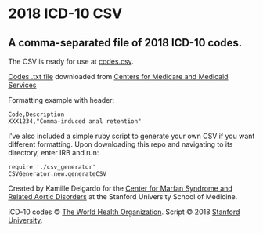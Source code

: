 # 2018 ICD-10 CSV
## A comma-separated file of 2018 ICD-10 codes.

The CSV is ready for use at [codes.csv](./codes.csv).

[Codes .txt file]('./codes.txt') downloaded from [Centers for Medicare and Medicaid Services](https://www.cms.gov/Medicare/Coding/ICD10/2018-ICD-10-CM-and-GEMs.html)

Formatting example with header:
```
Code,Description
XXX1234,"Comma-induced anal retention"
```

I've also included a simple ruby script to generate your own CSV if you want different formatting. Upon downloading this repo and navigating to its directory, enter IRB and run:
```
require './csv_generator'
CSVGenerator.new.generateCSV
```

Created by Kamille Delgardo for the  [Center for Marfan Syndrome and Related Aortic Disorders](https://stanfordhealthcare.org/medical-clinics/center-marfan-syndrome-related-aortic-disorders.html) at the Stanford University School of Medicine.

ICD-10 codes © [The World Health Organization](https://www.cdc.gov/nchs/icd/icd10cm.htm).
Script © 2018 [Stanford University](https://doresearch.stanford.edu/policies/research-policy-handbook/intellectual-property/copyright-policy).
